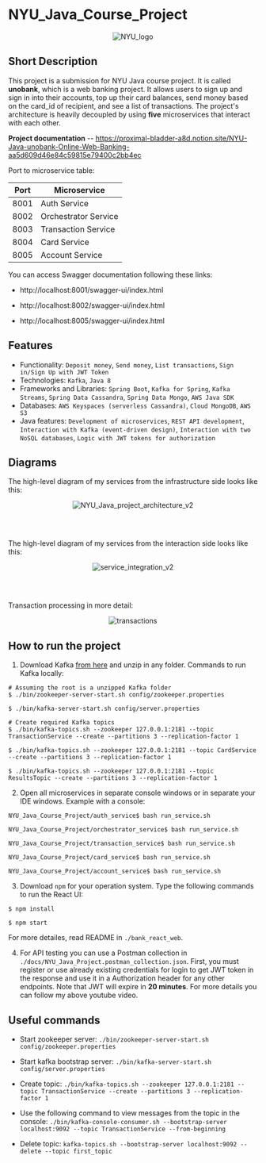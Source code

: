 # NYU_Java_Course_Project


<p align="center">
  <img src="https://user-images.githubusercontent.com/42843889/184997881-3459e0a0-fdf5-4753-b494-7d66858b0728.jpeg" alt="NYU_logo"/>
</p>


## Short Description

This project is a submission for NYU Java course project. It is called **unobank**, which is a web banking project. It allows users to sign up and sign in into their accounts, top up their card balances, send money based on the card_id of recipient, and see a list of transactions. The project's architecture is heavily decoupled by using **five** microservices that interact with each other.

**Project documentation** -- https://proximal-bladder-a8d.notion.site/NYU-Java-unobank-Online-Web-Banking-aa5d609d46e84c59815e79400c2bb4ec

Port to microservice table:

| Port | Microservice |
| --- | --- |
| 8001 | Auth Service |
| 8002 | Orchestrator Service |
| 8003 | Transaction Service |
| 8004 | Card Service |
| 8005 | Account Service |


You can access Swagger documentation following these links:

* http://localhost:8001/swagger-ui/index.html

* http://localhost:8002/swagger-ui/index.html

* http://localhost:8005/swagger-ui/index.html


## Features

- Functionality: `Deposit money`, `Send money`, `List transactions`, `Sign in/Sign Up with JWT Token`
- Technologies: `Kafka`, `Java 8`
- Frameworks and Libraries: `Spring Boot`, `Kafka for Spring`, `Kafka Streams`, `Spring Data Cassandra`, `Spring Data Mongo`, `AWS Java SDK`
- Databases: `AWS Keyspaces (serverless Cassandra)`, `Cloud MongoDB`, `AWS S3`
- Java features: `Development of microservices`, `REST API development`, `Interaction with Kafka (event-driven design)`, `Interaction with two NoSQL databases`, `Logic with JWT tokens for authorization`


## Diagrams

The high-level diagram of my services from the infrastructure side looks like this:  

<p align="center">
  <img src="https://user-images.githubusercontent.com/42843889/185481242-3e31d911-3582-4380-9b9e-f48491a92617.png" alt="NYU_Java_project_architecture_v2"/>
</p>


<pre>


</pre>


The high-level diagram of my services from the interaction side looks like this:  

<p align="center">
  <img src="https://user-images.githubusercontent.com/42843889/185481150-ec520b99-e535-4984-a2b7-4f9fe71857ed.png" alt="service_integration_v2"/>
</p>


<pre>


</pre>


Transaction processing in more detail:  

<p align="center">
  <img src="https://user-images.githubusercontent.com/25267308/170844977-67ba2bec-4c75-48ab-bca6-a7b775ef2b24.svg" alt="transactions"/>
</p>


## How to run the project

1) Download Kafka [from here](https://kafka.apache.org/downloads) and unzip in any folder. Commands to run Kafka locally:
```shell
# Assuming the root is a unzipped Kafka folder
$ ./bin/zookeeper-server-start.sh config/zookeeper.properties

$ ./bin/kafka-server-start.sh config/server.properties

# Create required Kafka topics
$ ./bin/kafka-topics.sh --zookeeper 127.0.0.1:2181 --topic TransactionService --create --partitions 3 --replication-factor 1

$ ./bin/kafka-topics.sh --zookeeper 127.0.0.1:2181 --topic CardService --create --partitions 3 --replication-factor 1

$ ./bin/kafka-topics.sh --zookeeper 127.0.0.1:2181 --topic ResultsTopic --create --partitions 3 --replication-factor 1
```

2) Open all microservices in separate console windows or in separate your IDE windows. Example with a console:
```shell
NYU_Java_Course_Project/auth_service$ bash run_service.sh

NYU_Java_Course_Project/orchestrator_service$ bash run_service.sh

NYU_Java_Course_Project/transaction_service$ bash run_service.sh

NYU_Java_Course_Project/card_service$ bash run_service.sh

NYU_Java_Course_Project/account_service$ bash run_service.sh
```

3) Download `npm` for your operation system. Type the following commands to run the React UI:
```shell
$ npm install

$ npm start
```

For more detailes, read README in `./bank_react_web`.

4) For API testing you can use a Postman collection in `./docs/NYU_Java_Project.postman_collection.json`. First, you must register or use already existing credentials for login to get JWT token in the response and use it in a Authorization header for any other endpoints. Note that JWT will expire in **20 minutes**. For more details you can follow my above youtube video.


## Useful commands

* Start zookeeper server: `./bin/zookeeper-server-start.sh config/zookeeper.properties`

* Start kafka bootstrap server: `./bin/kafka-server-start.sh config/server.properties`

* Create topic: `./bin/kafka-topics.sh --zookeeper 127.0.0.1:2181 --topic TransactionService --create --partitions 3 --replication-factor 1`

* Use the following command to view messages from the topic in the console: `./bin/kafka-console-consumer.sh --bootstrap-server localhost:9092 --topic TransactionService --from-beginning`

* Delete topic: `kafka-topics.sh --bootstrap-server localhost:9092 --delete --topic first_topic`
